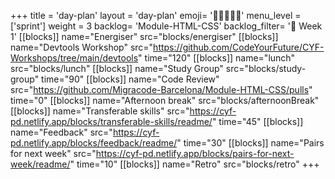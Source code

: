+++
title = 'day-plan'
layout = 'day-plan'
emoji= '🧑🏽‍🤝‍🧑🏽'
menu_level = ['sprint']
weight = 3
backlog= 'Module-HTML-CSS'
backlog_filter= '📅 Week 1'
[[blocks]]
name="Energiser"
src="blocks/energiser"
[[blocks]]
name="Devtools Workshop"
src="https://github.com/CodeYourFuture/CYF-Workshops/tree/main/devtools"
time="120"
[[blocks]]
name="lunch"
src="blocks/lunch"
[[blocks]]
name="Study Group"
src="blocks/study-group"
time="90"
[[blocks]]
name="Code Review"
src="https://github.com/Migracode-Barcelona/Module-HTML-CSS/pulls"
time="0"
[[blocks]]
name="Afternoon break"
src="blocks/afternoonBreak"
[[blocks]]
name="Transferable skills"
src="https://cyf-pd.netlify.app/blocks/transferable-skills/readme/"
time="45"
[[blocks]]
name="Feedback"
src="https://cyf-pd.netlify.app/blocks/feedback/readme/"
time="30"
[[blocks]]
name="Pairs for next week"
src="https://cyf-pd.netlify.app/blocks/pairs-for-next-week/readme/"
time="10"
[[blocks]]
name="Retro"
src="blocks/retro"
+++
